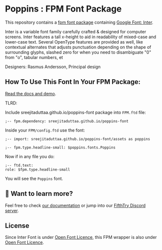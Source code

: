 # Poppins : FPM Font Package

This repository contains a [fpm font package](https://fpm.dev/featured/fonts/) containing [Google Font: 
Inter](https://fonts.google.com/specimen/Inter/about).

Inter is a variable font family carefully crafted & designed for computer screens.
Inter features a tall x-height to aid in readability of mixed-case and lower-case
text. Several OpenType features are provided as well, like contextual alternates 
that adjusts punctuation depending on the shape of surrounding glyphs, slashed 
zero for when you need to disambiguate "0" from "o", tabular numbers, et

Designers: Rasmus Andersson, Principal design

## How To Use This Font In Your FPM Package:

[Read the docs and demo](https://sreejitaduttaa.github.io/poppins-font/).

TLRD:

Include sreejitaduttaa.github.io/poppins-font package into `FPM.ftd` file:

```ftd
;-- fpm.dependency: sreejitaduttaa.github.io/poppins-font
```

Inside your `FPM/config.ftd` use the font:

```ftd
;-- import: sreejitaduttaa.github.io/poppins-font/assets as poppins

;-- fpm.type.headline-small: $poppins.fonts.Poppins
```

Now if in any file you do:

```ftd
;-- ftd.text:
role: $fpm.type.headline-small
```

You will see the `Poppins` font.

## 👀 Want to learn more?

Feel free to check [our documentation](https://fpm.dev/) or jump into our [FifthTry Discord 
server](https://discord.gg/bucrdvptYd).

## License

Since Inter Font is under [Open Font Licence](https://fonts.google.com/specimen/Inter/about), this FPM wrapper is also
under [Open Font Licence](LICENSE).





